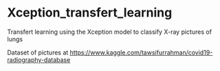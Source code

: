 # Xception_transfert_learning
Transfert learning using the Xception model to classify X-ray pictures of lungs

Dataset of pictures at https://www.kaggle.com/tawsifurrahman/covid19-radiography-database
